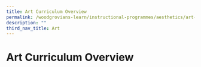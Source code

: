```yaml
---
title: Art Curriculum Overview
permalink: /woodgrovians-learn/instructional-programmes/aesthetics/art-curriculum-overview/
description: ""
third_nav_title: Art
---
```

# **Art Curriculum Overview**
